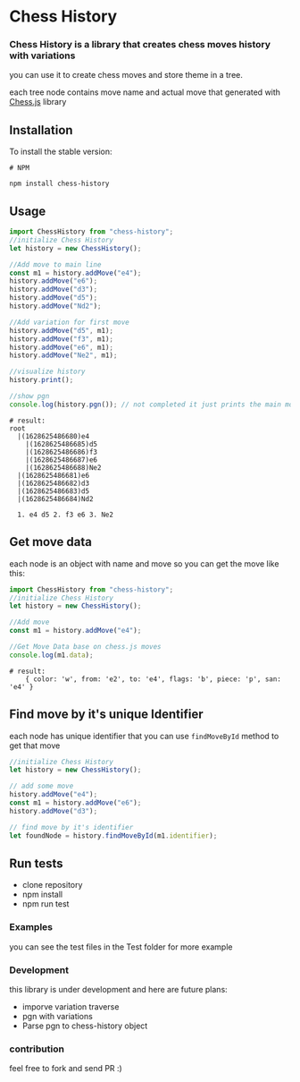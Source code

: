 # Chess History

### Chess History is a library that creates chess moves history with variations

you can use it to create chess moves and store theme in a tree.

each tree node contains move name and actual move that generated with [Chess.js](https://github.com/jhlywa/chess.js/blob/master/README.md) library

## Installation

To install the stable version:

```
# NPM

npm install chess-history

```

## Usage

```javascript
import ChessHistory from "chess-history";
//initialize Chess History
let history = new ChessHistory();

//Add move to main line
const m1 = history.addMove("e4");
history.addMove("e6");
history.addMove("d3");
history.addMove("d5");
history.addMove("Nd2");

//Add variation for first move
history.addMove("d5", m1);
history.addMove("f3", m1);
history.addMove("e6", m1);
history.addMove("Ne2", m1);

//visualize history
history.print();

//show pgn
console.log(history.pgn()); // not completed it just prints the main moves
```

```
# result:
root
  |(1628625486680)e4
    |(1628625486685)d5
    |(1628625486686)f3
    |(1628625486687)e6
    |(1628625486688)Ne2
  |(1628625486681)e6
  |(1628625486682)d3
  |(1628625486683)d5
  |(1628625486684)Nd2

  1. e4 d5 2. f3 e6 3. Ne2
```

## Get move data

each node is an object with name and move so you can get the move like this:

```javascript
import ChessHistory from "chess-history";
//initialize Chess History
let history = new ChessHistory();

//Add move
const m1 = history.addMove("e4");

//Get Move Data base on chess.js moves
console.log(m1.data);
```

```
# result:
    { color: 'w', from: 'e2', to: 'e4', flags: 'b', piece: 'p', san: 'e4' }

```

## Find move by it's unique Identifier

each node has unique identifier that you can use `findMoveById` method to get that move

```javascript
//initialize Chess History
let history = new ChessHistory();

// add some move
history.addMove("e4");
const m1 = history.addMove("e6");
history.addMove("d3");

// find move by it's identifier
let foundNode = history.findMoveById(m1.identifier);
```

## Run tests

- clone repository
- npm install
- npm run test

### Examples

you can see the test files in the Test folder for more example

### Development

this library is under development and here are future plans:
* imporve variation traverse
* pgn with variations
* Parse pgn to chess-history object

### contribution
feel free to fork and send PR :)

